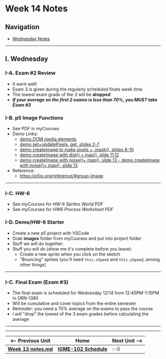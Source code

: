 # Week 14 Notes

## Navigation

- [Wednesday Notes](#wednesday)
<!--
- [Friday Notes](#friday)
-->

<hr>


<a id="wednesday" />

## I. Wednesday

### I-A. Exam #2 Review
- It went well!
- Exam 3 is given during the regularly scheduled finals week time
- The lowest exam grade of the 3 will be ***dropped***
- ***If your average on the first 2 exams is less than 70%, you MUST take Exam #3***


### I-B. p5 Image Functions
- See PDF in myCourses
- Demo Links:
  - [demo DOM media elements](https://editor.p5js.org/wmharris/sketches/puLB3Nn0G)
  - [demo set+updatePixels, get, slides 2-7](https://editor.p5js.org/wmharris/sketches/02xiOOxXn)
  - [demo createImage to make pixels + .mask(), slides 8-10](https://editor.p5js.org/wmharris/sketches/KRpHGF1iW)
  - [demo createImage with dist() + map(), slide 11,12](https://editor.p5js.org/wmharris/sketches/timp8jqFu)
  - [demo createImage with noise()+ map(), slide 13 - demo createImage with noise()+ map(), slide 13](https://editor.p5js.org/wmharris/sketches/iiyIIqotA)
- Reference:
  - https://p5js.org/reference/#group-Image

<hr>

### I-C. HW-6
- See myCourses for *HW-6 Sprites World* PDF
- See myCourses for *HW6 Process Worksheet* PDF

### I-D. Demo/HW-6 Starter
- Create a new p5 project with VSCode
- Grab **images** folder from myCourses and put into project folder
- Stuff we will do together:
- Stuff you will do (show me it's complete before you leave):
  - Create a new sprite when you click on the sketch
  - "Bouncing" sprites (you'll need `this.xSpeed` and `this.ySpeed`, among other things)

<hr>

### I-C. Final Exam (Exam #3)
- The final exam is scheduled for Wednesday 12/14 from 12:45PM-1:15PM in ORN-1380
- Will be cumulative and cover topics from the entire semester
- Reminder: you need a 70% average on the exams to pass the course
- I will "drop" the lowest of the 3 exam grades before calculating the average



<!--

<hr>

<a id="friday" />

## III. Friday

-->

<hr><hr>

| <-- Previous Unit | Home | Next Unit -->
| --- | --- | --- 
| [**Week 13 notes.md**](13.md)     |  [**IGME-102 Schedule**](../schedule.md) | :-0
